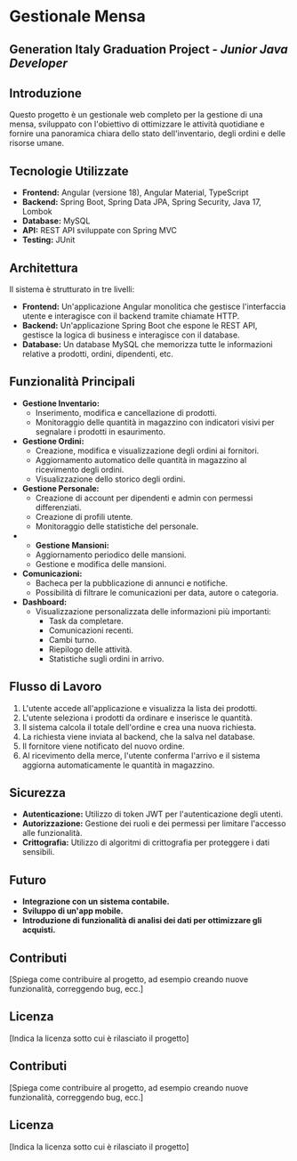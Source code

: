 # Gestionale Mensa
## Generation Italy Graduation Project - <i>Junior Java Developer</i>

## Introduzione
Questo progetto è un gestionale web completo per la gestione di una mensa, sviluppato con l'obiettivo di ottimizzare le attività quotidiane e fornire una panoramica chiara dello stato dell'inventario, degli ordini e delle risorse umane.

## Tecnologie Utilizzate
* **Frontend:** Angular (versione 18), Angular Material, TypeScript
* **Backend:** Spring Boot, Spring Data JPA, Spring Security, Java 17, Lombok
* **Database:** MySQL
* **API:** REST API sviluppate con Spring MVC
* **Testing:** JUnit

## Architettura
Il sistema è strutturato in tre livelli:

* **Frontend:** Un'applicazione Angular monolitica che gestisce l'interfaccia utente e interagisce con il backend tramite chiamate HTTP.
* **Backend:** Un'applicazione Spring Boot che espone le REST API, gestisce la logica di business e interagisce con il database.
* **Database:** Un database MySQL che memorizza tutte le informazioni relative a prodotti, ordini, dipendenti, etc.

## Funzionalità Principali
* **Gestione Inventario:**
    * Inserimento, modifica e cancellazione di prodotti.
    * Monitoraggio delle quantità in magazzino con indicatori visivi per segnalare i prodotti in esaurimento.
* **Gestione Ordini:**
    * Creazione, modifica e visualizzazione degli ordini ai fornitori.
    * Aggiornamento automatico delle quantità in magazzino al ricevimento degli ordini.
    * Visualizzazione dello storico degli ordini.
* **Gestione Personale:**
    * Creazione di account per dipendenti e admin con permessi differenziati.
    * Creazione di profili utente.
    * Monitoraggio delle statistiche del personale.
 * * **Gestione Mansioni:**
    * Aggiornamento periodico delle mansioni.
    * Gestione e modifica delle mansioni.
* **Comunicazioni:**
    * Bacheca per la pubblicazione di annunci e notifiche.
    * Possibilità di filtrare le comunicazioni per data, autore o categoria.
* **Dashboard:**
    * Visualizzazione personalizzata delle informazioni più importanti:
        * Task da completare.
        * Comunicazioni recenti.
        * Cambi turno.
        * Riepilogo delle attività.
        * Statistiche sugli ordini in arrivo.

## Flusso di Lavoro

1. L'utente accede all'applicazione e visualizza la lista dei prodotti.
2. L'utente seleziona i prodotti da ordinare e inserisce le quantità.
3. Il sistema calcola il totale dell'ordine e crea una nuova richiesta.
4. La richiesta viene inviata al backend, che la salva nel database.
5. Il fornitore viene notificato del nuovo ordine.
6. Al ricevimento della merce, l'utente conferma l'arrivo e il sistema aggiorna automaticamente le quantità in magazzino.

## Sicurezza
* **Autenticazione:** Utilizzo di token JWT per l'autenticazione degli utenti.
* **Autorizzazione:** Gestione dei ruoli e dei permessi per limitare l'accesso alle funzionalità.
* **Crittografia:** Utilizzo di algoritmi di crittografia per proteggere i dati sensibili.

## Futuro
* **Integrazione con un sistema contabile.**
* **Sviluppo di un'app mobile.**
* **Introduzione di funzionalità di analisi dei dati per ottimizzare gli acquisti.**

## Contributi
[Spiega come contribuire al progetto, ad esempio creando nuove funzionalità, correggendo bug, ecc.]

## Licenza
[Indica la licenza sotto cui è rilasciato il progetto]

## Contributi
[Spiega come contribuire al progetto, ad esempio creando nuove funzionalità, correggendo bug, ecc.]

## Licenza
[Indica la licenza sotto cui è rilasciato il progetto]

